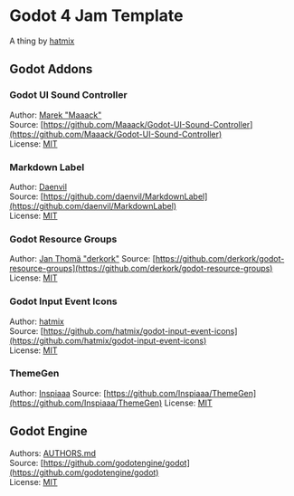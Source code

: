 # Godot 4 Jam Template

A thing by [hatmix](https://hatmix.itch.io)

## Godot Addons
### Godot UI Sound Controller
Author: [Marek "Maaack"](https://github.com/Maaack)  
Source: [https://github.com/Maaack/Godot-UI-Sound-Controller](https://github.com/Maaack/Godot-UI-Sound-Controller)  
License: [MIT](https://github.com/Maaack/Godot-UI-Sound-Controller?tab=MIT-1-ov-file#readme)  

### Markdown Label
Author: [Daenvil](https://github.com/daenvil)  
Source: [https://github.com/daenvil/MarkdownLabel](https://github.com/daenvil/MarkdownLabel)  
License: [MIT](https://github.com/daenvil/MarkdownLabel/tree/main?tab=MIT-1-ov-file#readme)  

### Godot Resource Groups
Author: [Jan Thomä "derkork"]()
Source: [https://github.com/derkork/godot-resource-groups](https://github.com/derkork/godot-resource-groups)
License: [MIT](https://github.com/derkork/godot-resource-groups?tab=MIT-1-ov-file#readme)

### Godot Input Event Icons
Author: [hatmix](https://github.com/hatmix)  
Source: [https://github.com/hatmix/godot-input-event-icons](https://github.com/hatmix/godot-input-event-icons)  
License: [MIT](https://github.com/hatmix/godot-input-event-icons?tab=MIT-1-ov-file)  

### ThemeGen
Author: [Inspiaaa](https://github.com/Inspiaaa)
Source: [https://github.com/Inspiaaa/ThemeGen](https://github.com/Inspiaaa/ThemeGen)
License: [MIT](https://github.com/Inspiaaa/ThemeGen?tab=MIT-1-ov-file#readme)

## Godot Engine
Authors: [AUTHORS.md](https://github.com/godotengine/godot/blob/master/AUTHORS.md)  
Source: [https://github.com/godotengine/godot](https://github.com/godotengine/godot)  
License: [MIT](godotengine.org/license)
